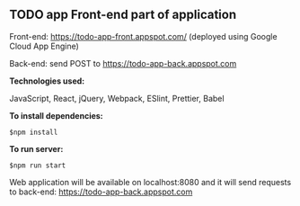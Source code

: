 ## TODO app Front-end part of application
Front-end: https://todo-app-front.appspot.com/  (deployed using Google Cloud App Engine)

Back-end: send POST to https://todo-app-back.appspot.com   

**Technologies used:**

JavaScript, React, jQuery, Webpack, ESlint, Prettier, Babel

**To install dependencies:**
```
$npm install
```

**To run server:**
```
$npm run start
```

Web application will be available on localhost:8080 and it will send requests to back-end: https://todo-app-back.appspot.com
